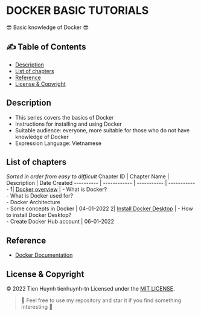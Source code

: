 # DOCKER BASIC TUTORIALS

:sunglasses: Basic knowledge of Docker :sunglasses: 

## :writing_hand:	Table of Contents
- [Description](#description)
- [List of chapters](#list-of-chapters)
- [Reference](#reference)
- [License & Copyright](#license--copyright)

## Description
- This series covers the basics of Docker
- Instructions for installing and using Docker
- Suitable audience: everyone, more suitable for those who do not have knowledge of Docker
- Expression Language: Vietnamese

## List of chapters
*Sorted in order from easy to difficult*
Chapter ID | Chapter Name | Description | Date Created
---------- | ------------ | ----------- | ------------
1| [Docker overview](https://github.com/tienhuynh-tn/docker-basic-tutorial/blob/main/Chapter1.md) | - What is Docker? <br/> - What is Docker used for? <br/> - Docker Architecture <br/> - Some concepts in Docker | 04-01-2022
2| [Install Docker Desktop](https://github.com/tienhuynh-tn/docker-basic-tutorial/blob/main/Chapter2.md) | - How to install Docker Desktop? <br/> - Create Docker Hub account | 06-01-2022

## Reference
- [Docker Documentation](https://docs.docker.com/)

## License & Copyright
&copy; 2022 Tien Huynh tienhuynh-tn Licensed under the [MIT LICENSE](https://github.com/tienhuynh-tn/docker-basic-tutorial/blob/main/LICENSE).

> :love_you_gesture: Feel free to use my repository and star it if you find something interesting :love_you_gesture:
